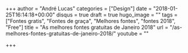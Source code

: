 +++
author = "André Lucas"
categories = ["Design"]
date = "2018-01-25T16:14:18+00:00"
disqus = true
draft = true
hugo_image = ""
tags = ["Fontes gratis", "Fontes de graça", "Melhores fontes", "fontes 2018", "Free"]
title = "As melhores fontes gratuitas de Janeiro 2018"
url = "/as-melhores-fontes-gratuitas-de-janeiro-2018/"
youtube = ""

+++
